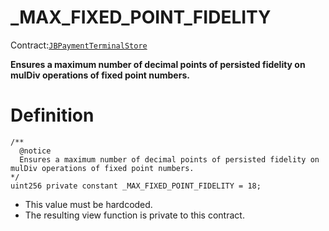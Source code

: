 # _MAX_FIXED_POINT_FIDELITY

Contract:[`JBPaymentTerminalStore`](/protocol/api/contracts/jbpaymentterminalstore/README.md)​‌

**Ensures a maximum number of decimal points of persisted fidelity on mulDiv operations of fixed point numbers.** 

# Definition

```solidity
/**
  @notice
  Ensures a maximum number of decimal points of persisted fidelity on mulDiv operations of fixed point numbers. 
*/
uint256 private constant _MAX_FIXED_POINT_FIDELITY = 18;
```

* This value must be hardcoded.
* The resulting view function is private to this contract.
